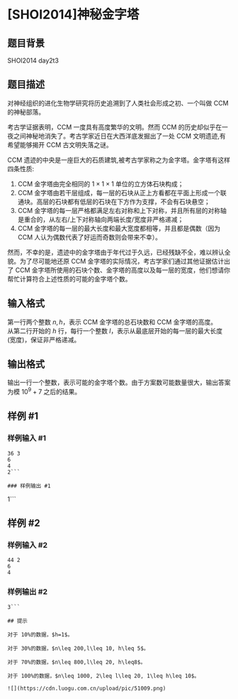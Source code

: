# [SHOI2014]神秘金字塔

## 题目背景

SHOI2014 day2t3

## 题目描述

对神经组织的进化生物学研究将历史追溯到了人类社会形成之初、一个叫做 CCM 的神秘部落。

考古学证据表明，CCM 一度具有高度繁华的文明。然而 CCM 的历史却似乎在一夜之间神秘地消失了。考古学家近日在大西洋底发掘出了一处 CCM 文明遗迹,有希望能够揭开 CCM 古文明失落之谜。

CCM 遗迹的中央是一座巨大的石质建筑,被考古学家称之为金字塔。金字塔有这样四条性质:
1. CCM 金字塔由完全相同的 $1 \times 1 \times 1$ 单位的立方体石块构成；
2. CCM 金字塔由若干层组成，每一层的石块从正上方看都在平面上形成一个联通块。高层的石块都有低层的石块在下方作为支撑，不会有石块悬空；
3. CCM 金字塔的每一层严格都满足左右对称和上下对称，并且所有层的对称轴是重合的，从左右/上下对称轴向两端长度/宽度非严格递减；
4. CCM 金字塔的每一层的最大长度和最大宽度都相等，并且都是偶数（因为 CCM 人认为偶数代表了好运而奇数则会带来不幸）。

然而，不幸的是，遗迹中的金字塔由于年代过于久远，已经残缺不全，难以辨认全貌。为了尽可能地还原 CCM 金字塔的实际情况，考古学家们通过其他证据估计出了 CCM 金字塔所使用的石块个数、金字塔的高度以及每一层的宽度，他们想请你帮忙计算符合上述性质的可能的金字塔个数。

## 输入格式

第一行两个整数 $n,h$，表示 CCM 金字塔的总石块数和 CCM 金字塔的高度。  
从第二行开始的 $h$ 行，每行一个整数 $l$，表示从最底层开始的每一层的最大长度(宽度)，保证非严格递减。

## 输出格式

输出一行一个整数，表示可能的金字塔个数。由于方案数可能数量很大，输出答案为模 $10^9+7$ 之后的结果。

## 样例 #1

### 样例输入 #1
```
36 3
6
4
2```

### 样例输出 #1

```
1```

## 样例 #2

### 样例输入 #2
```
44 2
6
4
```

### 样例输出 #2

```
3```

## 提示

对于 10%的数据，$h=1$。

对于 30%的数据，$n\leq 200,l\leq 10, h\leq 5$。

对于 70%的数据，$n\leq 800,l\leq 20, h\leq8$。

对于 100%的数据，$n\leq 1000, 2\leq l\leq 20, 1\leq h\leq 10$。

![](https://cdn.luogu.com.cn/upload/pic/51009.png)
